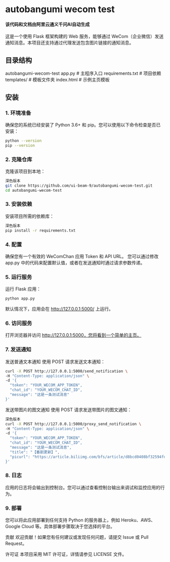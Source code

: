 # autobangumi wecom test

#### 该代码和文档由阿里云通义千问AI自动生成

这是一个使用 Flask 框架构建的 Web 服务，能够通过 WeCom（企业微信）发送通知消息。本项目还支持通过代理发送包含图片链接的通知消息。

## 目录结构
autobangumi-wecom-test
app.py               # 主程序入口
requirements.txt     # 项目依赖
templates/           # 模板文件夹
index.html       # 示例主页模板

## 安装

### 1. 环境准备

确保您的系统已经安装了 Python 3.6+ 和 pip。您可以使用以下命令检查是否已安装：

```sh
python --version
pip --version
```

### 2. 克隆仓库
克隆该项目到本地：

```sh
深色版本
git clone https://github.com/ui-beam-9/autobangumi-wecom-test.git
cd autobangumi-wecom-test
```
### 3. 安装依赖
安装项目所需的依赖库：

```sh
深色版本
pip install -r requirements.txt
```

### 4. 配置
确保您有一个有效的 WeComChan 应用 Token 和 API URL。
您可以通过修改 app.py 中的代码来配置默认值，或者在发送通知时通过请求参数传递。

### 5. 运行服务
运行 Flask 应用：

```sh
python app.py
```
默认情况下，应用会在 http://127.0.0.1:5000/ 上运行。

### 6. 访问服务
打开浏览器并访问 http://127.0.0.1:5000，您将看到一个简单的主页。

### 7. 发送通知
发送普通文本通知
使用 POST 请求发送文本通知：

```sh
curl -X POST http://127.0.0.1:5000/send_notification \
-H "Content-Type: application/json" \
-d '{
  "token": "YOUR_WECOM_APP_TOKEN",
  "chat_id": "YOUR_WECOM_CHAT_ID",
  "message": "这是一条测试消息"
}'
```

发送带图片的图文通知
使用 POST 请求发送带图片的图文通知：

```sh
深色版本
curl -X POST http://127.0.0.1:5000/proxy_send_notification \
-H "Content-Type: application/json" \
-d '{
  "token": "YOUR_WECOM_APP_TOKEN",
  "chat_id": "YOUR_WECOM_CHAT_ID",
  "message": "这是一条测试消息",
  "title": "【番剧更新】",
  "picurl": "https://article.biliimg.com/bfs/article/d8bcd0408bf32594fd82f27de7d2c685829d1b2e.png"
}'
```

### 8. 日志
应用的日志将会输出到控制台。您可以通过查看控制台输出来调试和监控应用的行为。

### 9. 部署
您可以将此应用部署到任何支持 Python 的服务器上，例如 Heroku、AWS、Google Cloud 等。具体部署步骤取决于您选择的平台。

贡献
欢迎贡献！如果您有任何建议或发现任何问题，请提交 Issue 或 Pull Request。

许可证
本项目采用 MIT 许可证，详情请参见 LICENSE 文件。
